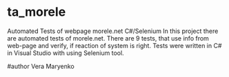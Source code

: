 # ta_morele
Automated Tests of webpage morele.net C#/Selenium
In this project there are automated tests of morele.net. 
There are 9 tests, that use info from web-page and verify, if reaction of system is right. 
Tests were written in C# in Visual Studio with using Selenium tool.

#author Vera Maryenko
